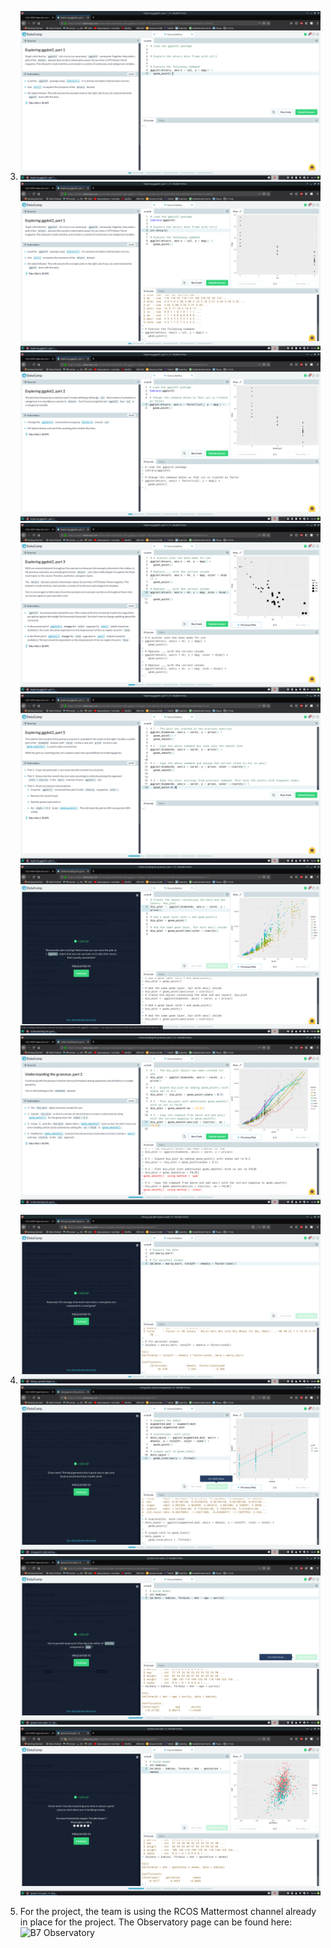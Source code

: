 3. ![pic 1](images/lab7_3_1.png)
![pic 2](images/lab7_3_2.png)
![pic 3](images/lab7_3_3.png)
![pic 4](images/lab7_3_4.png)
![pic 5](images/lab7_3_5.png)
![pic 6](images/lab7_3_6.png)
![pic 7](images/lab7_3_7.png)

4. ![pic 1](images/lab7_4_1.png)
![pic 2](images/lab7_4_2.png)
![pic 3](images/lab7_4_3.png)
![pic 4](images/lab7_4_4.png)

5. For the project, the team is using the RCOS Mattermost channel already in place for the project. 
The Observatory page can be found here: ![B7 Observatory](https://rcos.io/projects/tiecoon/b7/)
